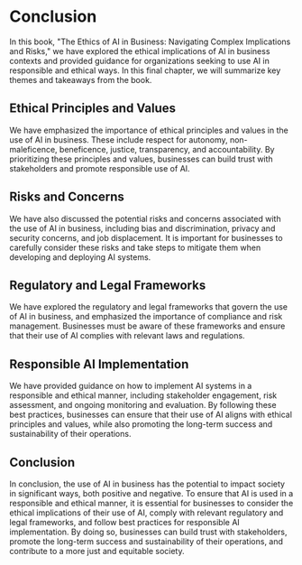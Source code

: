 # Conclusion

In this book, "The Ethics of AI in Business: Navigating Complex Implications and Risks," we have explored the ethical implications of AI in business contexts and provided guidance for organizations seeking to use AI in responsible and ethical ways. In this final chapter, we will summarize key themes and takeaways from the book.

Ethical Principles and Values
-----------------------------

We have emphasized the importance of ethical principles and values in the use of AI in business. These include respect for autonomy, non-maleficence, beneficence, justice, transparency, and accountability. By prioritizing these principles and values, businesses can build trust with stakeholders and promote responsible use of AI.

Risks and Concerns
------------------

We have also discussed the potential risks and concerns associated with the use of AI in business, including bias and discrimination, privacy and security concerns, and job displacement. It is important for businesses to carefully consider these risks and take steps to mitigate them when developing and deploying AI systems.

Regulatory and Legal Frameworks
-------------------------------

We have explored the regulatory and legal frameworks that govern the use of AI in business, and emphasized the importance of compliance and risk management. Businesses must be aware of these frameworks and ensure that their use of AI complies with relevant laws and regulations.

Responsible AI Implementation
-----------------------------

We have provided guidance on how to implement AI systems in a responsible and ethical manner, including stakeholder engagement, risk assessment, and ongoing monitoring and evaluation. By following these best practices, businesses can ensure that their use of AI aligns with ethical principles and values, while also promoting the long-term success and sustainability of their operations.

Conclusion
----------

In conclusion, the use of AI in business has the potential to impact society in significant ways, both positive and negative. To ensure that AI is used in a responsible and ethical manner, it is essential for businesses to consider the ethical implications of their use of AI, comply with relevant regulatory and legal frameworks, and follow best practices for responsible AI implementation. By doing so, businesses can build trust with stakeholders, promote the long-term success and sustainability of their operations, and contribute to a more just and equitable society.